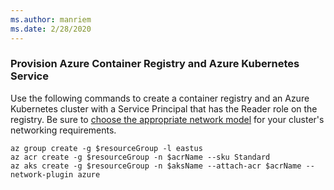 ```yaml
---
ms.author: manriem
ms.date: 2/28/2020
---
```


### Provision Azure Container Registry and Azure Kubernetes Service

Use the following commands to create a container registry and an Azure Kubernetes cluster with a Service Principal that has the Reader role on the registry. Be sure to [choose the appropriate network model](/azure/aks/operator-best-practices-network#choose-the-appropriate-network-model) for your cluster's networking requirements.

```azurecli
az group create -g $resourceGroup -l eastus
az acr create -g $resourceGroup -n $acrName --sku Standard
az aks create -g $resourceGroup -n $aksName --attach-acr $acrName --network-plugin azure
```
